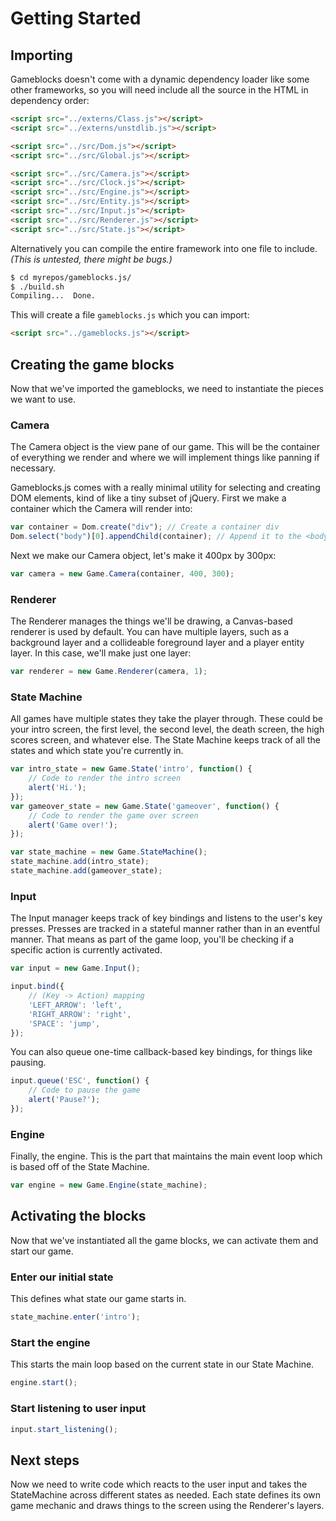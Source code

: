# Getting Started

## Importing

Gameblocks doesn't come with a dynamic dependency loader like some other frameworks, so you will need include all the source in the HTML in dependency order:

```html
<script src="../externs/Class.js"></script>
<script src="../externs/unstdlib.js"></script>

<script src="../src/Dom.js"></script>
<script src="../src/Global.js"></script>

<script src="../src/Camera.js"></script>
<script src="../src/Clock.js"></script>
<script src="../src/Engine.js"></script>
<script src="../src/Entity.js"></script>
<script src="../src/Input.js"></script>
<script src="../src/Renderer.js"></script>
<script src="../src/State.js"></script>
```

Alternatively you can compile the entire framework into one file to include. *(This is untested, there might be bugs.)*

```bash
$ cd myrepos/gameblocks.js/
$ ./build.sh
Compiling...  Done.
```

This will create a file `gameblocks.js` which you can import:

```html
<script src="../gameblocks.js"></script>
```

## Creating the game blocks

Now that we've imported the gameblocks, we need to instantiate the pieces we want to use.

### Camera
The Camera object is the view pane of our game. This will be the container of everything we render and where we will implement things like panning if necessary.

Gameblocks.js comes with a really minimal utility for selecting and creating DOM elements, kind of like a tiny subset of jQuery. First we make a container which the Camera will render into:

```javascript
var container = Dom.create("div"); // Create a container div
Dom.select("body")[0].appendChild(container); // Append it to the <body>
```

Next we make our Camera object, let's make it 400px by 300px:

```javascript
var camera = new Game.Camera(container, 400, 300);
```

### Renderer
The Renderer manages the things we'll be drawing, a Canvas-based renderer is used by default. You can have multiple layers, such as a background layer and a collideable foreground layer and a player entity layer. In this case, we'll make just one layer:

```javascript
var renderer = new Game.Renderer(camera, 1);
```

### State Machine
All games have multiple states they take the player through. These could be your intro screen, the first level, the second level, the death screen, the high scores screen, and whatever else. The State Machine keeps track of all the states and which state you're currently in.

```javascript
var intro_state = new Game.State('intro', function() {
    // Code to render the intro screen
    alert('Hi.');
});
var gameover_state = new Game.State('gameover', function() {
    // Code to render the game over screen
    alert('Game over!');
});

var state_machine = new Game.StateMachine();
state_machine.add(intro_state);
state_machine.add(gameover_state);
```

### Input
The Input manager keeps track of key bindings and listens to the user's key presses. Presses are tracked in a stateful manner rather than in an eventful manner. That means as part of the game loop, you'll be checking if a specific action is currently activated.

```javascript
var input = new Game.Input();

input.bind({
    // (Key -> Action) mapping
    'LEFT_ARROW': 'left',
    'RIGHT_ARROW': 'right',
    'SPACE': 'jump',
});
```

You can also queue one-time callback-based key bindings, for things like pausing.

```javascript
input.queue('ESC', function() {
    // Code to pause the game
    alert('Pause?');
});
```

### Engine

Finally, the engine. This is the part that maintains the main event loop which is based off of the State Machine.

```javascript
var engine = new Game.Engine(state_machine);
```

## Activating the blocks

Now that we've instantiated all the game blocks, we can activate them and start our game.

### Enter our initial state
This defines what state our game starts in.

```javascript
state_machine.enter('intro');
```

### Start the engine
This starts the main loop based on the current state in our State Machine.

```javascript
engine.start();
```

### Start listening to user input

```javascript
input.start_listening();
```

## Next steps
Now we need to write code which reacts to the user input and takes the StateMachine across different states as needed. Each state defines its own game mechanic and draws things to the screen using the Renderer's layers.
